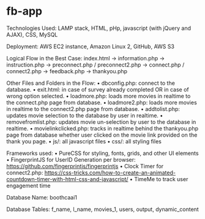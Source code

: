 # fb-app

Technologies Used: LAMP stack, HTML, pHp, javascript (with jQuery and AJAX), CSS, MySQL

Deployment: AWS EC2 instance, Amazon Linux 2, GitHub, AWS S3

Logical Flow in the Best Case: index.html -> information.php -> instruction.php -> preconnect.php / preconnect2.php -> connect.php / connect2.php -> feedback.php -> thankyou.php

Other Files and Folders in the Flow: 
•	dbconfig.php: connect to the database.
•	exit.html: in case of survey already completed OR in case of wrong option selected.
•	loadmore.php: loads more movies in realtime to the connect.php page from database.
•	loadmore2.php: loads more movies in realtime to the connect2.php page from database.
•	addtolist.php: updates movie selection to the database by user in realtime.
•	removefromlist.php: updates movie un-selection by user to the database in realtime.
•	movielinkclicked.php: tracks in realtime behind the thankyou.php page from database whether user clicked on the movie link provided on the thank you page. 
•	js/: all javascript files
•	css/: all styling files

Frameworks used:
•	PureCSS for styling, fonts, grids, and other UI elements
•	FingerprintJS for UserID Generation per browser: https://github.com/fingerprintjs/fingerprintjs
•	Clock Timer for connect2.php: https://css-tricks.com/how-to-create-an-animated-countdown-timer-with-html-css-and-javascript/ 
•	TimeMe to track user engagement time

Database Name: boothcaai1

Database Tables: f_name, l_name, movies_1, users, output, dynamic_content


